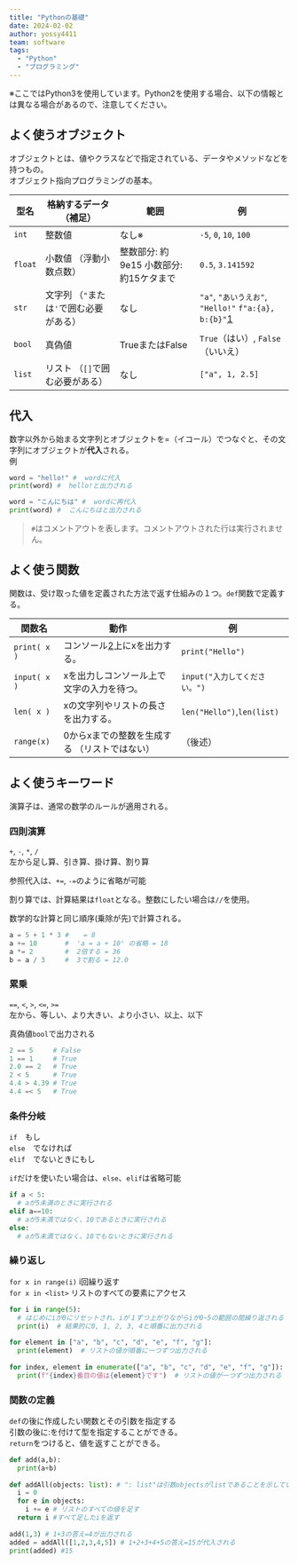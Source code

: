 ```yaml
---
title: "Pythonの基礎"
date: 2024-02-02
author: yossy4411
team: software
tags: 
  - "Python"
  - "プログラミング"
---
```


※ここではPython3を使用しています。Python2を使用する場合、以下の情報とは異なる場合があるので、注意してください。
<!--more-->
## よく使うオブジェクト

オブジェクトとは、値やクラスなどで指定されている、データやメソッドなどを持つもの。  
オブジェクト指向プログラミングの基本。

| 型名 | 格納するデータ   （補足） | 範囲 | 例 |
| --- | --- | -- | --- |
| `int` | 整数値 | なし※ | `-5`, `0`, `10`, `100` |
| `float` | 小数値   （浮動小数点数） | 整数部分: 約9e15   小数部分: 約15ケタまで | `0.5`, `3.141592` |
| `str` | 文字列   （`"`または`'`で囲む必要がある） | なし | `"a"`, `"あいうえお"`, `"Hello!"`   `f"a:{a}, b:{b}"`[1](#c326a374-4c37-4d6b-ba4c-f3543e611983) |
| `bool` | 真偽値 | TrueまたはFalse | `True`（はい）,   `False`（いいえ） |
| `list` | リスト   （`[]`で囲む必要がある） | なし | `["a", 1, 2.5]` |

## 代入

数字以外から始まる文字列とオブジェクトを=（イコール）でつなぐと、その文字列にオブジェクトが**代入**される。  
例

```py
word = "hello!" #  wordに代入
print(word) #  hello!と出力される

word = "こんにちは" #  wordに再代入
print(word) #  こんにちはと出力される
```

> `#`はコメントアウトを表します。コメントアウトされた行は実行されません。

## よく使う関数

関数は、受け取った値を定義された方法で返す仕組みの１つ。`def`関数で定義する。

| 関数名 | 動作 | 例 |
| --- | --- | --- |
| `print( x )` | コンソール[2](#63b156e4-e94a-44b2-a0ef-90f436d642ac)上にxを出力する。 | `print("Hello")` |
| `input( x )` | xを出力しコンソール上で文字の入力を待つ。 | `input("入力してください。")` |
| `len( x )` | xの文字列やリストの長さを出力する。 | `len("Hello")`,`len(list)` |
| `range(x)` | 0からxまでの整数を生成する   （リストではない） | （後述） |

## よく使うキーワード

演算子は、通常の数学のルールが適用される。

### 四則演算

`+`, `-`, `*`, `/`  
左から足し算、引き算、掛け算、割り算  

参照代入は、`+=`, `-=`のように省略が可能  

割り算では、計算結果は`float`となる。整数にしたい場合は`//`を使用。

数学的な計算と同じ順序(乗除が先)で計算される。

```py
a = 5 + 1 * 3 #  　= 8
a += 10       #  'a = a + 10' の省略 = 18
a *= 2        #  2倍する = 36
b = a / 3     #  3で割る = 12.0
```

### 累乗

`==`, `<`, `>`, `<=`, `>=`  
左から、等しい、より大きい、より小さい、以上、以下  

真偽値`bool`で出力される

```py
2 == 5     # False
1 == 1     # True
2.0 == 2   # True
2 < 5      # True
4.4 > 4.39 # True
4.4 =< 5   # True 
```

### 条件分岐

`if`　もし  
`else`　でなければ  
`elif`　でないときにもし  

`if`だけを使いたい場合は、`else`、`elif`は省略可能

```py
if a < 5:
  # aが5未満のときに実行される
elif a==10:
  # aが5未満ではなく、10であるときに実行される
else:
  # aが5未満ではなく、10でもないときに実行される
```

### 繰り返し

`for x in range(i)` i回繰り返す  
`for x in <list>` リストのすべての要素にアクセス

```py
for i in range(5):
  # はじめにiが0にリセットされ、iが１ずつ上がりながらiが0~5の範囲の間繰り返される
  print(i)  # 結果的に0, 1, 2, 3, 4と順番に出力される
  
for element in ["a", "b", "c", "d", "e", "f", "g"]:
  print(element)  # リストの値が順番に一つずつ出力される
  
for index, element in enumerate(["a", "b", "c", "d", "e", "f", "g"]):
  print(f"{index}番目の値は{element}です")  # リストの値が一つずつ出力される
```

### 関数の定義

`def`の後に作成したい関数とその引数を指定する  
引数の後に:を付けて型を指定することができる。  
`return`をつけると、値を返すことができる。

```py
def add(a,b):
  print(a+b)
  
def addAll(objects: list): # ": list"は引数objectsがlistであることを示している
  i = 0
  for e in objects:
    i += e # リストのすべての値を足す
  return i #すべて足したiを返す
  
add(1,3) # 1+3の答え=4が出力される
added = addAll([1,2,3,4,5]) # 1+2+3+4+5の答え=15が代入される
print(added) #15 
```
